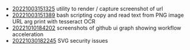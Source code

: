 - [20221003151325](/zet/20221003151325/README.md) utility to render / capture screenshot of url
- [20221003151389](/zet/20221003151389/README.md) bash scripting copy and read text from PNG image URL arg print with tesseract OCR
- [20221010184202](/zet/20221010184202/README.md) screenshots of github ui graph showing workflow acceleration
- [20221030182245](/zet/20221030182245/README.md) SVG security issues
